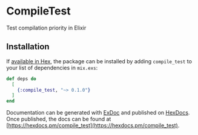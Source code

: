 # CompileTest

Test compilation priority in Elixir

## Installation

If [available in Hex](https://hex.pm/docs/publish), the package can be installed
by adding `compile_test` to your list of dependencies in `mix.exs`:

```elixir
def deps do
  [
    {:compile_test, "~> 0.1.0"}
  ]
end
```

Documentation can be generated with [ExDoc](https://github.com/elixir-lang/ex_doc)
and published on [HexDocs](https://hexdocs.pm). Once published, the docs can
be found at [https://hexdocs.pm/compile_test](https://hexdocs.pm/compile_test).

